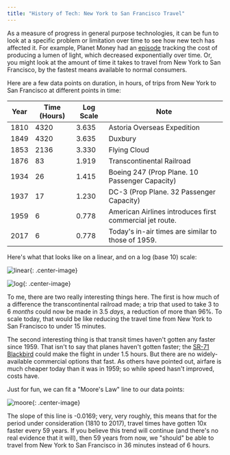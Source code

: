 ```yaml
---
title: "History of Tech: New York to San Francisco Travel"
---
```


As a measure of progress in general purpose technologies, it can be fun to look at a specific problem or limitation over time to see how new tech has affected it. For example, Planet Money had an [episode](http://www.npr.org/sections/money/2016/11/30/503769949/episode-534-the-history-of-light) tracking the cost of producing a lumen of light, which decreased exponentially over time. Or, you might look at the amount of time it takes to travel from New York to San Francisco, by the fastest means available to normal consumers.

Here are a few data points on duration, in hours, of trips from New York to San Francisco at different points in time:

| Year | Time (Hours) | Log Scale | Note                                                     |
|------|--------------|-----------|----------------------------------------------------------|
| 1810 | 4320         | 3.635     | Astoria Overseas Expedition                              |
| 1849 | 4320         | 3.635     | Duxbury                                    |
| 1853 | 2136         | 3.330     | Flying Cloud                                             |
| 1876 | 83           | 1.919     | Transcontinental Railroad                                |
| 1934 | 26           | 1.415     | Boeing 247 (Prop Plane. 10 Passenger Capacity)           |
| 1937 | 17           | 1.230     | DC-3 (Prop Plane. 32 Passenger Capacity)                 |
| 1959 | 6            | 0.778     | American Airlines introduces first commercial jet route. |
| 2017 | 6            | 0.778     | Today's in-air times are similar to those of 1959.       |

Here's what that looks like on a linear, and on a log (base 10) scale:

![linear](http://i.imgur.com/1zP6kbX.png){: .center-image}

![log](http://i.imgur.com/AITyYU7.png){: .center-image}

To me, there are two really interesting things here. The first is how much of a difference the transcontinental railroad made; a trip that used to take 3 to 6 *months* could now be made in 3.5 *days*, a reduction of more than 96%. To scale today, that would be like reducing the travel time from New York to San Francisco to under 15 minutes.

The second interesting thing is that transit times haven't gotten any faster since 1959. That isn't to say that planes haven't gotten faster; the [SR-71 Blackbird](https://www.wikiwand.com/en/Lockheed_SR-71_Blackbird) could make the flight in under 1.5 hours. But there are no widely-available commercial options that fast. As others have pointed out, airfare is much cheaper today than it was in 1959; so while speed hasn't improved, costs have.

Just for fun, we can fit a "Moore's Law" line to our data points:

![moore](http://i.imgur.com/IMpmj4w.png){: .center-image}

The slope of this line is -0.0169; very, very roughly, this means that for the period under consideration (1810 to 2017), travel times have gotten 10x faster every 59 years. If you believe this trend will continue (and there's no real evidence that it will), then 59 years from now, we "should" be able to travel from New York to San Francisco in 36 minutes instead of 6 hours.



